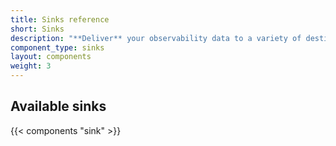 ```yaml
---
title: Sinks reference
short: Sinks
description: "**Deliver** your observability data to a variety of destinations"
component_type: sinks
layout: components
weight: 3
---
```


## Available sinks

{{< components "sink" >}}
